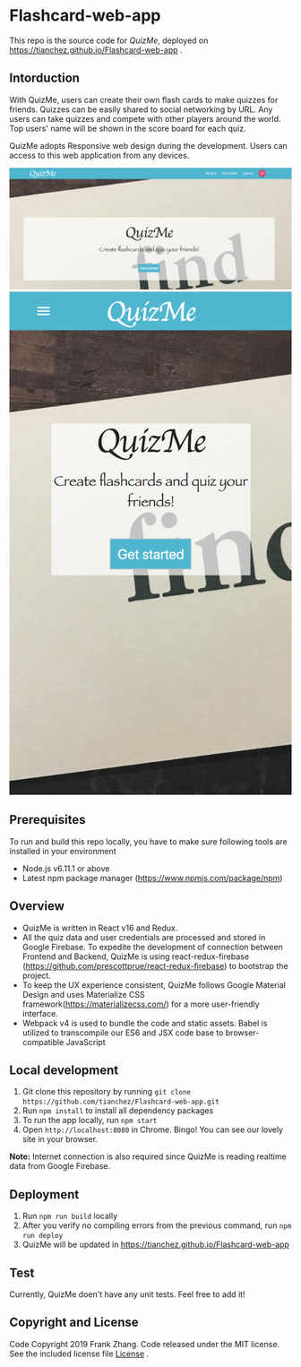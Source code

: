 # Flashcard-web-app

This repo is the source code for *QuizMe*, deployed on https://tianchez.github.io/Flashcard-web-app . 

## Intorduction
With QuizMe, users can create their own flash cards to make quizzes for friends. Quizzes can be easily shared to social networking by URL. Any users can take quizzes and compete with other players around the world. Top users' name will be shown in the score board for each quiz.

QuizMe adopts Responsive web design during the development. Users can access to this web application from any devices.

<p align='center'>
<img src='https://github.com/tianchez/Flashcard-web-app/blob/master/doc/desktop.png' width='600' alt='destop-screenshot'>
<img src='https://github.com/tianchez/Flashcard-web-app/blob/master/doc/mobile.png' width='600' alt='mobile-screenshot'>
</p>

## Prerequisites
To run and build this repo locally, you have to make sure following tools are installed in your environment
* Node.js v6.11.1 or above
* Latest npm package manager (https://www.npmjs.com/package/npm) 

## Overview
* QuizMe is written in React v16 and Redux. 
* All the quiz data and user credentials are processed and stored in Google Firebase. To expedite  the development of connection between Frontend and Backend, QuizMe is using react-redux-firebase
(https://github.com/prescottprue/react-redux-firebase) to bootstrap the project. 
* To keep the UX experience consistent, QuizMe follows Google Material Design and uses Materialize CSS framework(https://materializecss.com/) for a more user-friendly interface. 
* Webpack v4 is used to bundle the code and static assets. Babel is utilized to transcompile our ES6 and JSX code base to browser-compatible JavaScript

## Local development
1. Git clone this repository by running `git clone https://github.com/tianchez/Flashcard-web-app.git`
2. Run `npm install` to install all dependency packages
3. To run the app locally, run  `npm start`
4. Open `http://localhost:8080` in Chrome. Bingo! You can see our lovely site in your browser.

**Note:** Internet connection is also required since QuizMe is reading realtime data from Google Firebase. 

## Deployment
1. Run `npm run build` locally
2. After you verify no compiling errors from the previous command, run `npm run deploy`
3. QuizMe will be updated in https://tianchez.github.io/Flashcard-web-app 

## Test
Currently, QuizMe doen't have any unit tests. Feel free to add it!

## Copyright and License
Code Copyright 2019 Frank Zhang. Code released under the MIT license. See the included license file [License](LICENSE) .






